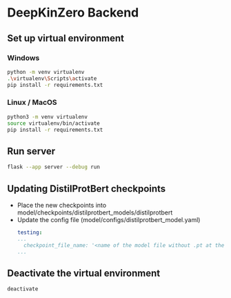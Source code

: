 # DeepKinZero Backend

## Set up virtual environment
### Windows
```bash
python -m venv virtualenv  
.\virtualenv\Scripts\activate  
pip install -r requirements.txt  
```

### Linux / MacOS
```bash
python3 -m venv virtualenv  
source virtualenv/bin/activate  
pip install -r requirements.txt  
```

## Run server
```bash
flask --app server --debug run
```  

## Updating DistilProtBert checkpoints
- Place the new checkpoints into model/checkpoints/distilprotbert_models/distilprotbert
- Update the config file (model/configs/distilprotbert_model.yaml)
  ```yaml
  testing:
  ...
    checkpoint_file_name: '<name of the model file without .pt at the end>'
  ...
  ```


## Deactivate the virtual environment
```deactivate```  

